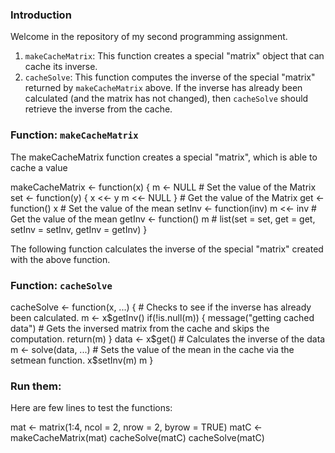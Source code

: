 ### Introduction

Welcome in the repository of my second programming assignment.

1.  `makeCacheMatrix`: This function creates a special "matrix" object
    that can cache its inverse.
2.  `cacheSolve`: This function computes the inverse of the special
    "matrix" returned by `makeCacheMatrix` above. If the inverse has
    already been calculated (and the matrix has not changed), then
    `cacheSolve` should retrieve the inverse from the cache.

<!-- -->

### Function: `makeCacheMatrix`

The makeCacheMatrix function creates a special "matrix", which is able to cache a value

makeCacheMatrix <- function(x) {
        m <- NULL
        # Set the value of the Matrix
        set <- function(y) {
                x <<- y
                m <<- NULL
        }
        # Get the value of the Matrix
        get <- function() x
        # Set the value of the mean
        setInv <- function(inv) m <<- inv
        # Get the value of the mean
        getInv <- function() m
        #
        list(set = set, get = get,
             setInv = setInv,
             getInv = getInv)
}

The following function calculates the inverse of the special "matrix" created with the above function.

### Function: `cacheSolve`

cacheSolve <- function(x, ...) {
        # Checks to see if the inverse has already been calculated. 
        m <- x$getInv()
        if(!is.null(m)) { 
                message("getting cached data")
                # Gets the inversed matrix from the cache and skips the computation.
                return(m)
        }
        data <- x$get()
        # Calculates the inverse of the data
        m <- solve(data, ...)
        # Sets the value of the mean in the cache via the setmean function.
        x$setInv(m)
        m
}

### Run them:

Here are few lines to test the functions:

mat <- matrix(1:4, ncol = 2, nrow = 2, byrow = TRUE)
matC <- makeCacheMatrix(mat)
cacheSolve(matC)
cacheSolve(matC)

